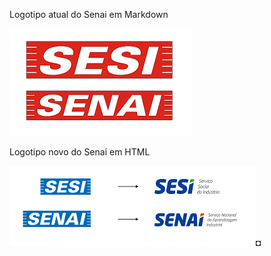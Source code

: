 <!-- Para achar a pasta img durante a digitação -->
<!-- Teclar . (ponto) | Aparecerão os arquivos da pasta corrente -->
<!-- Teclar / (barra) | Aparecerá a pasta img no final da lista de arquivos -->
<!-- Teclar Enter na pasta img | Escolher a imagem na lista e teclar enter -->

<!-- Primeira digitação -->
Logotipo atual do Senai em Markdown

![Descrição](./img/Logo_Senai_atual.png)

<!-- Segunda digitação -->
<p>Logotipo novo do Senai em HTML</p>
<img src="./img/Novos_logos_Sesi_Senai.png" alt="Descrição em HTML">◘

